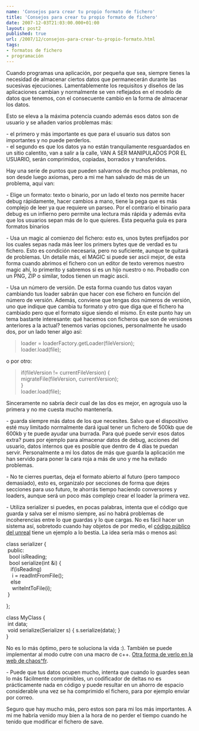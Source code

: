 ```yaml
---
name: 'Consejos para crear tu propio formato de fichero'
title: 'Consejos para crear tu propio formato de fichero'
date: 2007-12-03T21:03:00.000+01:00
layout: post2
published: true
url: /2007/12/consejos-para-crear-tu-propio-formato.html
tags: 
- formatos de fichero
- programación
---
```


Cuando programas una aplicación, por pequeña que sea, siempre tienes la necesidad de almacenar ciertos datos que permanecerán durante las sucesivas ejecuciones. Lamentablemente los requisitos y diseños de las aplicaciones cambian y normalmente se ven reflejados en el modelo de datos que tenemos, con el consecuente cambio en la forma de almacenar los datos.  
  
Esto se eleva a la máxima potencia cuando además esos datos son de usuario y se añaden varios problemas más:  
  
\- el primero y más importante es que para el usuario sus datos son importantes y no puede perderlos.  
\- el segundo es que los datos ya no están tranquilamente resguardados en un sitio calentito, van a salir a la calle, VAN A SER MANIPULADOS POR EL USUARIO, serán comprimidos, copiadas, borrados y transferidos.  
  
Hay una serie de puntos que pueden salvarnos de muchos problemas, no son desde luego axiomas, pero a mi me han salvado de más de un problema, aquí van:  
  
\- Elige un formato: texto o binario, por un lado el texto nos permite hacer debug rápidamente, hacer cambios a mano, tiene la pega que es más complejo de leer ya que requiere un parseo. Por el contrario el binario para debug es un infierno pero permite una lectura más rápida y además evita que los usuarios sepan más de lo que quieres. Esta pequeña guía es para formatos binarios  
  
\- Usa un magic al comienzo del fichero: esto es, unos bytes prefijados por los cuales sepas nada más leer los primers bytes que de verdad es tu fichero. Esto es condición necesaria, pero no suficiente, aunque te quitará de problemas. Un detalle más, el MAGIC si puede ser ascii mejor, de esta forma cuando abrimos el fichero con un editor de texto veremos nuestro magic ahí, lo primerito y sabremos si es un hijo nuestro o no. Probadlo con un PNG, ZIP o similar, todos tienen un magic ascii.  
  
\- Usa un número de versión. De esta forma cuando tus datos vayan cambiando tus loader sabrán que hacer con ese fichero en función del número de versión. Además, conviene que tengas dos números de versión, uno que indique que cambia tu formato y otro que diga que el fichero ha cambiado pero que el formato sigue siendo el mismo. En este punto hay un tema bastante interesante: qué hacemos con ficheros que son de versiones anteriores a la actual? tenemos varias opciones, personalmente he usado dos, por un lado tener algo así:  
  

> loader = loaderFactory.getLoader(fileVersion);  
> loader.load(file);

  
o por otro:  

>   
> if(fileVersion != currentFileVersion) {  
> migrateFile(fileVersion, currentVersion);  
> }  
> loader.load(file);  

  
  
Sinceramente no sabría decir cual de las dos es mejor, en agroguía uso la primera y no me cuesta mucho mantenerla.  
  
\- guarda siempre más datos de los que necesites. Salvo que el dispositivo esté muy limitado normalmente dará igual tener un fichero de 500kb que de 600kb y te puede ayudar una burrada. Para qué puede servir esos datos extra? pues por ejemplo para almacenar datos de debug, acciones del usuario, datos internos que es posible que dentro de 4 días te puedan servir. Personalmente a mi los datos de más que guarda la aplicación me han servido para poner la cara roja a más de uno y me ha evitado problemas.  
  
\- No te cierres puertas, deja el formato abierto al futuro (pero tampoco demasiado), esto es, organizalo por secciones de forma que dejes secciones para uso futuro, te ahorrás tiempo haciendo conversores y loaders, aunque será un poco más complejo crear el loader la primera vez.  
  
\- Utiliza serializer si puedes, en pocas palabras, intenta que el código que guarda y salva ser el mismo siempre, así no habrá problemas de incoherencias entre lo que guardas y lo que cargas. No es fácil hacer un sistema así, sobretodo cuando hay objetos de por medio, el [código público del unreal](http://unreal.epicgames.com/Downloads.htm) tiene un ejemplo a lo bestia. La idea sería más o menos así:  
  

class serializer {  
 public:  
  bool isReading;  
  bool serialize(int &i) {  
   if(isReading)  
    i = readIntFromFile();  
   else  
    writeIntToFile(i);  
 }  
  
};  
  
class MyClass {  
 int data;  
 void serialize(Serializer s) { s.serialize(data); }  
}

  
No es lo más óptimo, pero te soluciona la vida :). También se puede implementar al modo cutre con una macro de c++. [Otra forma de verlo en la web de chaos^fr](http://www.xyzw.de/c140.html).  
  
\- Puede que tus datos ocupen mucho, intenta que cuando lo guardes sean lo más fácilmente comprimibles, un codificador de deltas no es prácticamente nada en código y puede resultar en un ahorro de espacio considerable una vez se ha comprimido el fichero, para por ejemplo enviar por correo.  
  
Seguro que hay mucho más, pero estos son para mi los más importantes. A mi me habría venido muy bien a la hora de no perder el tiempo cuando he tenido que modificar el fichero de save.